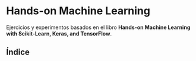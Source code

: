 # Hands-on Machine Learning

Ejercicios y experimentos basados en el libro **Hands-on Machine Learning with Scikit-Learn, Keras, and TensorFlow**.

## Índice
